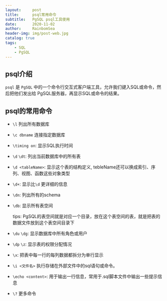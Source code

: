 ```yaml
---
layout:     post
title:      psql常用命令
subtitle:   PgSQL psql工具使用
date:       2020-11-02
author:     RainbomSea
header-img: img/post-web.jpg
catalog: true
tags:
    - SQL 
    - PgSQL
---
```


## psql介绍

`psql` 是 `PgSQL` 中的一个命令行交互式客户端工具，允许我们键入SQL或命令，然后把他们发出给 PgSQL服务器，再显示SQL或命令的结果。

## psql的常用命令

* `\l` 列出所有数据库

* `\c dbname` 连接指定数据库

* `\timing on`: 显示SQL执行时间

* `\d` `\dt`: 列出当前数据库中的所有表

* `\d <tableName>`: 显示这个表的结构定义, tebleName还可以换成索引、序列、视图、函数这些对象类型

* `\d+`: 显示比`\d` 更详细的信息

* `\dn`: 列出所有的schema

* `\db`: 显示所有表空间

    tips: PgSQL的表空间就是对应一个目录，放在这个表空间的表，就是把表的数据文件放到这个表空间目录下

* `\du` `\dg`:  显示数据库中所有角色或用户

* `\dp` `\z`: 显示表的权限分配情况

* `\x`: 把表中每一行的每列数据都拆分为单行显示

* `\i <文件名>` 执行存储在外部文件中的sql语句或命令。

* `\echo <content>`: 用于输出一行信息，常用于.sql脚本文件中输出一些提示信息

* `\?` 更多命令